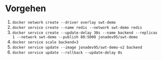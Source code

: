 # Vorgehen
1. `docker network create --driver overlay swt-demo`
2. `docker service create --name redis --network swt-demo redis`
3. `docker service create --update-delay 30s --name backend --replicas 1 --network swt-demo --publish 80:5000 jonadev95/swt-demo`
4. `docker service scale backend=3`
5. `docker service update --image jonadev95/swt-demo-v2 backend`
6. `docker service update --rollback --update-delay 0s`
